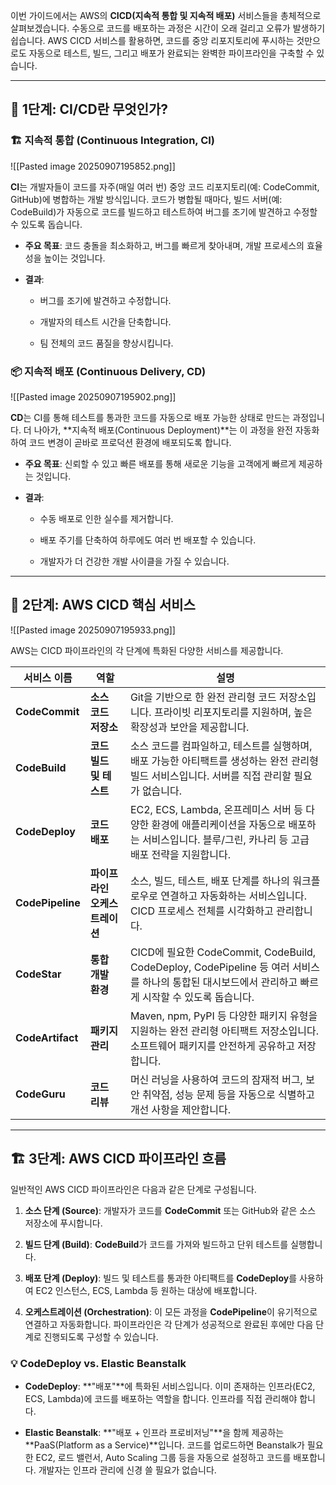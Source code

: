 
이번 가이드에서는 AWS의 **CICD(지속적 통합 및 지속적 배포)** 서비스들을 총체적으로 살펴보겠습니다. 수동으로 코드를 배포하는 과정은 시간이 오래 걸리고 오류가 발생하기 쉽습니다. AWS CICD 서비스를 활용하면, 코드를 중앙 리포지토리에 푸시하는 것만으로도 자동으로 테스트, 빌드, 그리고 배포가 완료되는 완벽한 파이프라인을 구축할 수 있습니다.

---

## 🚀 1단계: CI/CD란 무엇인가?

### 🏗️ 지속적 통합 (Continuous Integration, CI)

![[Pasted image 20250907195852.png]]

**CI**는 개발자들이 코드를 자주(매일 여러 번) 중앙 코드 리포지토리(예: CodeCommit, GitHub)에 병합하는 개발 방식입니다. 코드가 병합될 때마다, 빌드 서버(예: CodeBuild)가 자동으로 코드를 빌드하고 테스트하여 버그를 조기에 발견하고 수정할 수 있도록 돕습니다.

- **주요 목표**: 코드 충돌을 최소화하고, 버그를 빠르게 찾아내며, 개발 프로세스의 효율성을 높이는 것입니다.
    
- **결과**:
    
    - 버그를 조기에 발견하고 수정합니다.
        
    - 개발자의 테스트 시간을 단축합니다.
        
    - 팀 전체의 코드 품질을 향상시킵니다.

### 📦 지속적 배포 (Continuous Delivery, CD)

![[Pasted image 20250907195902.png]]

**CD**는 CI를 통해 테스트를 통과한 코드를 자동으로 배포 가능한 상태로 만드는 과정입니다. 더 나아가, **지속적 배포(Continuous Deployment)**는 이 과정을 완전 자동화하여 코드 변경이 곧바로 프로덕션 환경에 배포되도록 합니다.

- **주요 목표**: 신뢰할 수 있고 빠른 배포를 통해 새로운 기능을 고객에게 빠르게 제공하는 것입니다.
    
- **결과**:
    
    - 수동 배포로 인한 실수를 제거합니다.
        
    - 배포 주기를 단축하여 하루에도 여러 번 배포할 수 있습니다.
        
    - 개발자가 더 건강한 개발 사이클을 가질 수 있습니다.


---

## 🤖 2단계: AWS CICD 핵심 서비스

![[Pasted image 20250907195933.png]]

AWS는 CICD 파이프라인의 각 단계에 특화된 다양한 서비스를 제공합니다.

|서비스 이름|역할|설명|
|---|---|---|
|**CodeCommit**|**소스 코드 저장소**|Git을 기반으로 한 완전 관리형 코드 저장소입니다. 프라이빗 리포지토리를 지원하며, 높은 확장성과 보안을 제공합니다.|
|**CodeBuild**|**코드 빌드 및 테스트**|소스 코드를 컴파일하고, 테스트를 실행하며, 배포 가능한 아티팩트를 생성하는 완전 관리형 빌드 서비스입니다. 서버를 직접 관리할 필요가 없습니다.|
|**CodeDeploy**|**코드 배포**|EC2, ECS, Lambda, 온프레미스 서버 등 다양한 환경에 애플리케이션을 자동으로 배포하는 서비스입니다. 블루/그린, 카나리 등 고급 배포 전략을 지원합니다.|
|**CodePipeline**|**파이프라인 오케스트레이션**|소스, 빌드, 테스트, 배포 단계를 하나의 워크플로우로 연결하고 자동화하는 서비스입니다. CICD 프로세스 전체를 시각화하고 관리합니다.|
|**CodeStar**|**통합 개발 환경**|CICD에 필요한 CodeCommit, CodeBuild, CodeDeploy, CodePipeline 등 여러 서비스를 하나의 통합된 대시보드에서 관리하고 빠르게 시작할 수 있도록 돕습니다.|
|**CodeArtifact**|**패키지 관리**|Maven, npm, PyPI 등 다양한 패키지 유형을 지원하는 완전 관리형 아티팩트 저장소입니다. 소프트웨어 패키지를 안전하게 공유하고 저장합니다.|
|**CodeGuru**|**코드 리뷰**|머신 러닝을 사용하여 코드의 잠재적 버그, 보안 취약점, 성능 문제 등을 자동으로 식별하고 개선 사항을 제안합니다.|

---

## 🏗️ 3단계: AWS CICD 파이프라인 흐름

일반적인 AWS CICD 파이프라인은 다음과 같은 단계로 구성됩니다.

1. **소스 단계 (Source)**: 개발자가 코드를 **CodeCommit** 또는 GitHub와 같은 소스 저장소에 푸시합니다.
    
2. **빌드 단계 (Build)**: **CodeBuild**가 코드를 가져와 빌드하고 단위 테스트를 실행합니다.
    
3. **배포 단계 (Deploy)**: 빌드 및 테스트를 통과한 아티팩트를 **CodeDeploy**를 사용하여 EC2 인스턴스, ECS, Lambda 등 원하는 대상에 배포합니다.
    
4. **오케스트레이션 (Orchestration)**: 이 모든 과정을 **CodePipeline**이 유기적으로 연결하고 자동화합니다. 파이프라인은 각 단계가 성공적으로 완료된 후에만 다음 단계로 진행되도록 구성할 수 있습니다.
    

### 💡 CodeDeploy vs. Elastic Beanstalk

- **CodeDeploy**: **"배포"**에 특화된 서비스입니다. 이미 존재하는 인프라(EC2, ECS, Lambda)에 코드를 배포하는 역할을 합니다. 인프라를 직접 관리해야 합니다.
    
- **Elastic Beanstalk**: **"배포 + 인프라 프로비저닝"**을 함께 제공하는 **PaaS(Platform as a Service)**입니다. 코드를 업로드하면 Beanstalk가 필요한 EC2, 로드 밸런서, Auto Scaling 그룹 등을 자동으로 설정하고 코드를 배포합니다. 개발자는 인프라 관리에 신경 쓸 필요가 없습니다.